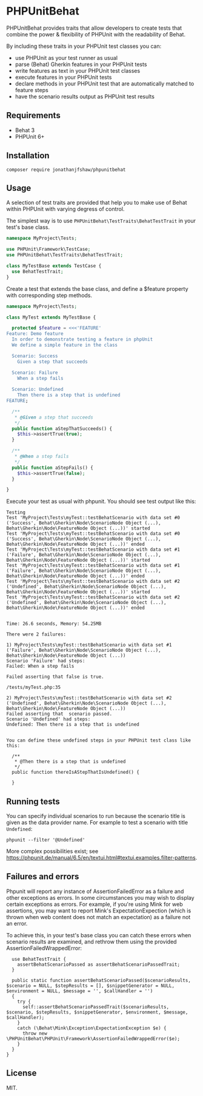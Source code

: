 # PHPUnitBehat

PHPUnitBehat provides traits that allow developers to create tests that combine 
the power & flexibility of  PHPUnit with the readability of Behat.

By including these traits in your PHPUnit test classes you can:
- use PHPUnit as your test runner as usual
- parse (Behat) Gherkin features in your PHPUnit tests
- write features as text in your PHPUnit test classes
- execute features in your PHPUnit tests
- declare methods in your PHPUnit test that are automatically matched to feature steps
- have the scenario results output as PHPUnit test results


## Requirements

* Behat 3
* PHPUnit 6+

## Installation

`composer require jonathanjfshaw/phpunitbehat`

## Usage

A selection of test traits are provided that help you to make use of Behat
within PHPUnit with varying degress of control.

The simplest way is to use `PHPUnitBehat\TestTraits\BehatTestTrait` 
in your test's base class.

```PHP
namespace MyProject\Tests;

use PHPUnit\Framework\TestCase;
use PHPUnitBehat\TestTraits\BehatTestTrait;

class MyTestBase extends TestCase {
  use BehatTestTrait;
}
```
Create a test that extends the base class, and define a 
$feature property with corresponding step methods.

```PHP
namespace MyProject\Tests;

class MyTest extends MyTestBase {

  protected $feature = <<<'FEATURE'
Feature: Demo feature
  In order to demonstrate testing a feature in phpUnit
  We define a simple feature in the class

  Scenario: Success
    Given a step that succeeds    

  Scenario: Failure
    When a step fails
    
  Scenario: Undefined
    Then there is a step that is undefined
FEATURE;

  /**
   * @Given a step that succeeds
   */
  public function aStepThatSucceeds() {
    $this->assertTrue(true);
  }

  /**
   * @When a step fails
   */
  public function aStepFails() {
    $this->assertTrue(false);
  }

}
```

Execute your test as usual with phpunit. You should see test output like this:

```
Testing
Test 'MyProject\Tests\myTest::testBehatScenario with data set #0 ('Success', Behat\Gherkin\Node\ScenarioNode Object (...), Behat\Gherkin\Node\FeatureNode Object (...))' started
Test 'MyProject\Tests\myTest::testBehatScenario with data set #0 ('Success', Behat\Gherkin\Node\ScenarioNode Object (...), Behat\Gherkin\Node\FeatureNode Object (...))' ended
Test 'MyProject\Tests\myTest::testBehatScenario with data set #1 ('Failure', Behat\Gherkin\Node\ScenarioNode Object (...), Behat\Gherkin\Node\FeatureNode Object (...))' started
Test 'MyProject\Tests\myTest::testBehatScenario with data set #1 ('Failure', Behat\Gherkin\Node\ScenarioNode Object (...), Behat\Gherkin\Node\FeatureNode Object (...))' ended
Test 'MyProject\Tests\myTest::testBehatScenario with data set #2 ('Undefined', Behat\Gherkin\Node\ScenarioNode Object (...), Behat\Gherkin\Node\FeatureNode Object (...))' started
Test 'MyProject\Tests\myTest::testBehatScenario with data set #2 ('Undefined', Behat\Gherkin\Node\ScenarioNode Object (...), Behat\Gherkin\Node\FeatureNode Object (...))' ended


Time: 26.6 seconds, Memory: 54.25MB

There were 2 failures:

1) MyProject\Tests\myTest::testBehatScenario with data set #1 ('Failure', Behat\Gherkin\Node\ScenarioNode Object (...), Behat\Gherkin\Node\FeatureNode Object (...))
Scenario 'Failure' had steps:
Failed: When a step fails

Failed asserting that false is true.

/tests/myTest.php:35

2) MyProject\Tests\myTest::testBehatScenario with data set #2 ('Undefined', Behat\Gherkin\Node\ScenarioNode Object (...), Behat\Gherkin\Node\FeatureNode Object (...))
Failed asserting that  scenario passed.
Scenario 'Undefined' had steps:
Undefined: Then there is a step that is undefined


You can define these undefined steps in your PHPUnit test class like this:

  /**
   * @Then there is a step that is undefined
   */
  public function thereIsAStepThatIsUndefined() {

  }

```


## Running tests

You can specify individual scenarios to run because the scenario title is given as the data provider name. For example to test a scenario with title `Undefined`:
```
phpunit --filter '@Undefined'
```
More complex possibilities exist; see https://phpunit.de/manual/6.5/en/textui.html#textui.examples.filter-patterns.

## Failures and errors

Phpunit will report any instance of AssertionFailedError as a failure and other exceptions as errors. In some circumstances you may wish to display certain exceptions as errors. For example, if you're using Mink for web assertions, you may want to report Mink's ExpectationExpection (which is thrown when web content does not match an expectation) as a failure not an error.

To achieve this, in your test's base class you can catch these errors when scenario results are examined, and rethrow them using the provided AssertionFailedWrappedError:

```
  use BehatTestTrait {
    assertBehatScenarioPassed as assertBehatScenarioPassedTrait;
  }

  public static function assertBehatScenarioPassed($scenarioResults, $scenario = NULL, $stepResults = [], $snippetGenerator = NULL, $environment = NULL, $message = '', $callHandler = '')
  {
    try {
      self::assertBehatScenarioPassedTrait($scenarioResults, $scenario, $stepResults, $snippetGenerator, $environment, $message, $callHandler);
    }
    catch (\Behat\Mink\Exception\ExpectationException $e) {
      throw new \PHPUnitBehat\PHPUnit\Framework\AssertionFailedWrappedError($e);
    }
  }
}
```

## License

MIT.
